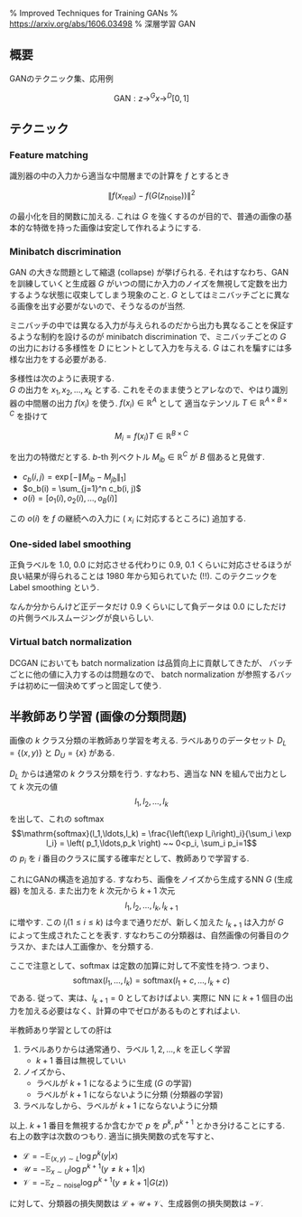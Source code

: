 % Improved Techniques for Training GANs
% https://arxiv.org/abs/1606.03498
% 深層学習 GAN

## 概要

GANのテクニック集、応用例

$$\text{GAN}: z \rightarrow^G x \rightarrow^D [0,1]$$

## テクニック
### Feature matching

識別器の中の入力から適当な中間層までの計算を $f$ とするとき

$$\left\lVert f(x_{\text{real}}) - f(G(z_{\text{noise}})) \right\rVert^2$$

の最小化を目的関数に加える.
これは $G$ を強くするのが目的で、普通の画像の基本的な特徴を持った画像は安定して作れるようにする.

### Minibatch discrimination

GAN の大きな問題として縮退 (collapse) が挙げられる.
それはすなわち、GANを訓練していくと生成器 $G$ がいつの間にか入力のノイズを無視して定数を出力するような状態に収束してしまう現象のこと.
$G$ としてはミニバッチごとに異なる画像を出す必要がないので、そうなるのが当然.

ミニバッチの中では異なる入力が与えられるのだから出力も異なることを保証するような制約を設けるのが
minibatch discrimination
で、ミニバッチごとの $G$ の出力における多様性を $D$ にヒントとして入力を与える.
$G$ はこれを騙すには多様な出力をする必要がある.

多様性は次のように表現する.  
$G$ の出力を $x_1, x_2, \ldots, x_k$ とする.
これをそのまま使うとアレなので、やはり識別器の中間層の出力 $f(x_i)$ を使う.
$f(x_i) \in \mathbb{R}^A$ として
適当なテンソル $T \in \mathbb{R}^{A\times B\times C}$ を掛けて

$$M_i = f(x_i) T \in \mathbb{R}^{B\times C}$$

を出力の特徴だとする.
$b$-th 列ベクトル
$M_{ib} \in \mathbb{R}^C$ が $B$ 個あると見做す.

- $c_b(i, j) = \exp \left[ - \| M_{ib} - M_{jb} \|_1 \right]$
- $o_b(i) = \sum_{j=1}^n c_b(i, j)$
- $o(i) = [ o_1(i), o_2(i), \ldots, o_B(i) ]$

この $o(i)$ を $f$ の継続への入力に ( $x_i$ に対応するところに) 追加する.

### One-sided label smoothing

正負ラベルを $1.0$, $0.0$ に対応させる代わりに $0.9$, $0.1$ くらいに対応させるほうが良い結果が得られることは 1980 年から知られていた (!!). このテクニックを Label smoothing という.

なんか分からんけど正データだけ $0.9$ くらいにして負データは $0.0$ にしただけの片側ラベルスムージングが良いらしい.

### Virtual batch normalization

DCGAN においても batch normalization は品質向上に貢献してきたが、
バッチごとに他の値に入力するのは問題なので、
batch normalization が参照するバッチは初めに一個決めてずっと固定して使う.

## 半教師あり学習 (画像の分類問題)

画像の $k$ クラス分類の半教師あり学習を考える.
ラベルありのデータセット $D_L = \{(x,y)\}$ と $D_U=\{x\}$ がある.

$D_L$ からは通常の $k$ クラス分類を行う.
すなわち、適当な NN を組んで出力として $k$ 次元の値
$$l_1,l_2,\ldots,l_k$$
を出して、これの softmax
$$\mathrm{softmax}(l_1,\ldots,l_k) = \frac{\left(\exp l_i\right)_i}{\sum_i \exp l_i} = \left( p_1,\ldots,p_k \right)
~~
0<p_i, \sum_i p_i=1$$
の $p_i$ を $i$ 番目のクラスに属する確率だとして、教師ありで学習する.

これにGANの構造を追加する.
すなわち、画像をノイズから生成するNN $G$ (生成器) を加える.
また出力を $k$ 次元から $k+1$ 次元
$$l_1,l_2,\ldots,l_k, l_{k+1}$$
に増やす.
この $l_i (1\leq i \leq k)$ は今まで通りだが、新しく加えた $l_{k+1}$ は入力が $G$ によって生成されたことを表す.
すなわちこの分類器は、自然画像の何番目のクラスか、または人工画像か、を分類する.

ここで注意として、softmax は定数の加算に対して不変性を持つ.
つまり、
$$\mathrm{softmax}(l_1,\ldots,l_k) = \mathrm{softmax}(l_1+c,\ldots,l_k+c)$$
である.
従って、実は、$l_{k+1}=0$ としておけばよい.
実際に NN に $k+1$ 個目の出力を加える必要はなく、計算の中でゼロがあるものとすればよい.

半教師あり学習としての肝は

1. ラベルありからは通常通り、ラベル $1,2,\ldots,k$ を正しく学習
    - $k+1$ 番目は無視していい
1. ノイズから、
    - ラベルが $k+1$ になるように生成 ($G$ の学習)
    - ラベルが $k+1$ にならないように分類 (分類器の学習)
1. ラベルなしから、ラベルが $k+1$ にならないように分類

以上.
$k+1$ 番目を無視するか含むかで $p$ を $p^k, p^{k+1}$ とかき分けることにする.
右上の数字は次数のつもり.
適当に損失関数の式を写すと、

- $\mathcal{L} = - \mathbb{E}_{(x,y) \sim L} \log p^k(y|x)$
- $\mathcal{U} = - \mathbb{E}_{x \sim U} \log p^{k+1}(y \ne k+1|x)$
- $\mathcal{V} = - \mathbb{E}_{z \sim \mathrm{noise}} \log p^{k+1}(y \ne k+1|G(z))$

に対して、分類器の損失関数は $\mathcal{L}+\mathcal{U}+\mathcal{V}$、生成器側の損失関数は $-\mathcal{V}$.
